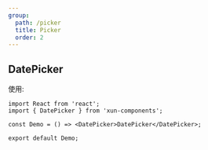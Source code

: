 ```yaml
---
group:
  path: /picker
  title: Picker
  order: 2
---
```


## DatePicker

使用:

```tsx
import React from 'react';
import { DatePicker } from 'xun-components';

const Demo = () => <DatePicker>DatePicker</DatePicker>;

export default Demo;
```
